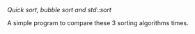 *Quick sort, bubble sort and std::sort*

A simple program to compare these 3 sorting algorithms times.
